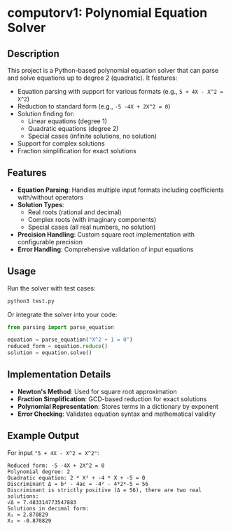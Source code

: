 # computorv1: Polynomial Equation Solver

## Description

This project is a Python-based polynomial equation solver that can parse and solve equations up to degree 2 (quadratic). It features:

- Equation parsing with support for various formats (e.g., `5 + 4X - X^2 = X^2`)
- Reduction to standard form (e.g., `-5 -4X + 2X^2 = 0`)
- Solution finding for:
  - Linear equations (degree 1)
  - Quadratic equations (degree 2)
  - Special cases (infinite solutions, no solution)
- Support for complex solutions
- Fraction simplification for exact solutions

## Features

- **Equation Parsing**: Handles multiple input formats including coefficients with/without operators
- **Solution Types**:
  - Real roots (rational and decimal)
  - Complex roots (with imaginary components)
  - Special cases (all real numbers, no solution)
- **Precision Handling**: Custom square root implementation with configurable precision
- **Error Handling**: Comprehensive validation of input equations

## Usage

Run the solver with test cases:
```bash
python3 test.py
```

Or integrate the solver into your code:
```python
from parsing import parse_equation

equation = parse_equation("X^2 + 1 = 0")
reduced_form = equation.reduce()
solution = equation.solve()
```

## Implementation Details

- **Newton's Method**: Used for square root approximation
- **Fraction Simplification**: GCD-based reduction for exact solutions
- **Polynomial Representation**: Stores terms in a dictionary by exponent
- **Error Checking**: Validates equation syntax and mathematical validity

## Example Output

For input `"5 + 4X - X^2 = X^2"`:
```
Reduced form: -5 -4X + 2X^2 = 0
Polynomial degree: 2
Quadratic equation: 2 * X² + -4 * X + -5 = 0
Discriminant Δ = b² - 4ac = -4² - 4*2*-5 = 56
Discriminant is strictly positive (Δ = 56), there are two real solutions:
√Δ ≈ 7.483314773547883
Solutions in decimal form:
X₁ ≈ 2.870829
X₂ ≈ -0.870829
```
